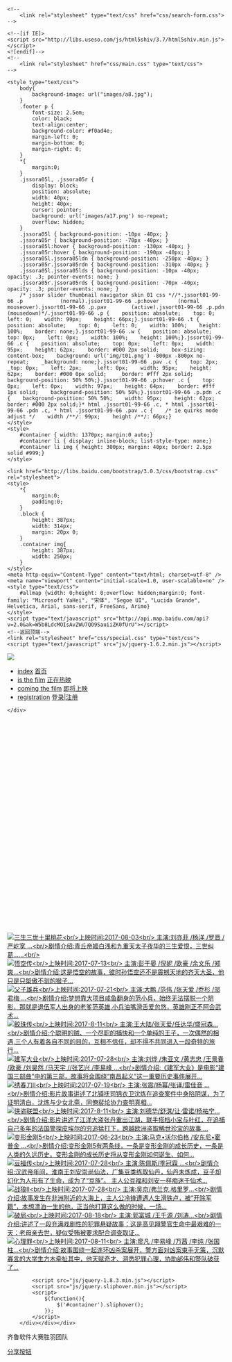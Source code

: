 <!DOCTYPE html>
<html lang="en" height="100%">
<head>
    <meta charset="utf-8">
    <meta http-equiv="X-UA-Compatible" content="IE=edge">
    <meta name="viewport" content="width=device-width, initial-scale=1">
    <meta name="description" content="">
    <meta name="author" content="">
    <title>index1</title>
    <!--<link rel="shortcut  icon" type="image/x-icon" hrimagesmges/01.jpg" media="screen"  />-->
    <link rel="stylesheet" type="text/css" href="css/bootstrap-3.3.4.css"><!--http://www.jq22.com/jquery/bootstrap-3.3.4.css-->
    <!--<link rel="stylesheet" type="text/css" href="css/reset.css" />-->
    <link rel="stylesheet" type="text/css" href="css/index2.css" />
    <script src="js/jquery-1.7.1.js"></script><!--http://www.jq22.com/jquery/jquery-1.7.1.js-->
    <script src="js/unified2.js" type="text/javascript" charset="utf-8"></script>


    <!--
        <link rel="stylesheet" type="text/css" href="css/search-form.css">
    -->

    <!--[if IE]>
    <script src="http://libs.useso.com/js/html5shiv/3.7/html5shiv.min.js"></script>
    <![endif]-->
    <!--
        <link rel="stylesheet" href="css/main.css" type="text/css">
    -->

    <style type="text/css">
        body{
            background-image: url("images/a8.jpg");
        }
        .footer p {
            font-size: 2.5em;
            color: black;
            text-align:center;
            background-color: #f0ad4e;
            margin-left: 0;
            margin-bottom: 0;
            margin-right: 0;
        }
        *{
            margin:0;
        }
        .jssora05l, .jssora05r {
            display: block;
            position: absolute;
            width: 40px;
            height: 40px;
            cursor: pointer;
            background: url('images/a17.png') no-repeat;
            overflow: hidden;
        }
        .jssora05l { background-position: -10px -40px; }
        .jssora05r { background-position: -70px -40px; }
        .jssora05l:hover { background-position: -130px -40px; }
        .jssora05r:hover { background-position: -190px -40px; }
        .jssora05l.jssora05ldn { background-position: -250px -40px; }
        .jssora05r.jssora05rdn { background-position: -310px -40px; }
        .jssora05l.jssora05lds { background-position: -10px -40px; opacity: .3; pointer-events: none; }
        .jssora05r.jssora05rds { background-position: -70px -40px; opacity: .3; pointer-events: none; }
        /* jssor slider thumbnail navigator skin 01 css *//*.jssort01-99-66 .p            (normal).jssort01-99-66 .p:hover      (normal mouseover).jssort01-99-66 .p.pav        (active).jssort01-99-66 .p.pdn        (mousedown)*/.jssort01-99-66 .p {    position: absolute;    top: 0;    left: 0;    width: 99px;    height: 66px;}.jssort01-99-66 .t {    position: absolute;    top: 0;    left: 0;    width: 100%;    height: 100%;    border: none;}.jssort01-99-66 .w {    position: absolute;    top: 0px;    left: 0px;    width: 100%;    height: 100%;}.jssort01-99-66 .c {    position: absolute;    top: 0px;    left: 0px;    width: 95px;    height: 62px;    border: #000 2px solid;    box-sizing: content-box;    background: url('img/t01.png') -800px -800px no-repeat;    _background: none;}.jssort01-99-66 .pav .c {    top: 2px;    _top: 0px;    left: 2px;    _left: 0px;    width: 95px;    height: 62px;    border: #000 0px solid;    _border: #fff 2px solid;    background-position: 50% 50%;}.jssort01-99-66 .p:hover .c {    top: 0px;    left: 0px;    width: 97px;    height: 64px;    border: #fff 1px solid;    background-position: 50% 50%;}.jssort01-99-66 .p.pdn .c {    background-position: 50% 50%;    width: 95px;    height: 62px;    border: #000 2px solid;}* html .jssort01-99-66 .c, * html .jssort01-99-66 .pdn .c, * html .jssort01-99-66 .pav .c {    /* ie quirks mode adjust */    width /**/: 99px;    height /**/: 66px;}
    </style>
    <style>
        #container { width: 1370px; margin:0 auto;}
        #container li { display: inline-block; list-style-type: none;}
        #container li img { height: 300px; margin: 40px; border: 2.5px solid #999;}
    </style>

    <link href="http://libs.baidu.com/bootstrap/3.0.3/css/bootstrap.css" rel="stylesheet">
    <style>
        *{
            margin:0;
            padding:0;
        }
        .block {
            height: 387px;
            width: 314px;
            margin: 20px 0;
        }
        .container img{
            height: 387px;
            width: 250px;
        }
    </style>
    <meta http-equiv="Content-Type" content="text/html; charset=utf-8" />
    <meta name="viewport" content="initial-scale=1.0, user-scalable=no" />
    <style type="text/css">
        #allmap {width: 0;height: 0;overflow: hidden;margin:0; font-family: "Microsoft YaHei", "宋体", "Segoe UI", "Lucida Grande", Helvetica, Arial, sans-serif, FreeSans, Arimo}
    </style>
    <script type="text/javascript" src="http://api.map.baidu.com/api?v=2.0&ak=W5b8LdcMOIsAvZWU7QO9SauiiZK0fUrU"></script>
    <!--返回顶端-->
    <link rel="stylesheet" href="css/special.css" type="text/css">
    <script type="text/javascript" src="js/jquery-1.6.2.min.js"></script>

</head>
<body>

<nav id="mainNav" class="navbar navbar-default navbar-fixed-top hc-top-up">
    <div class="container-fluid">
        <a href="index1.html" class="hc-logobox">
            <img src="images/logo_sc%20(15).png" />
        </a>
        <div id="oiBtn" class="hc-oi p1100">
            <em></em>
        </div>
        <ul id="navBox" class="nav navbar-nav navbar-right hc-navbox">
            <li>
                <a class="nav-on" href="index1.html" >index</a>
                <a class="nav-off" href="index1.html" >首页</a>
            </li>
            <li>
                <a class="nav-on" href="index2.html" >is the film</a>
                <a class="nav-off" href="index2.html">正在热映</a>
            </li>
            <li>
                <a class="nav-on" href="index3.html">coming the film</a>
                <a class="nav-off" href="index3.html">即将上映</a>
            </li>
            <li>
                <a class="nav-on" href="denglu/denglu1.html" target="_blank">registration</a>
                <a class="nav-off" href="denglu/denglu1.html" target="_blank">登录|注册</a>
            </li>
        </ul>

    </div>
</nav>





<div id="jssor_1" style="position: relative; margin-top: 25px;/* auto*/; /*top: 20px;*/ left: 0px; width: 960px; height: 480px; overflow: hidden; visibility: hidden; background-color: #24262e;">
    <div data-u="slides" style="cursor: default; position: relative; top: 0px; left: 240px; width: 720px; height: 480px; overflow: hidden;">
        <div data-p="150.00">
            <a href="single1.html"><img data-u="images" src="images/01.jpg"/></a>
            <img data-u="thumb" src="images/01.jpg"/>
        </div>
        <div data-p="150.00" style="display: none;">
            <a href="single3.html"><img data-u="images" src="images/02.jpg" /></a>
            <img data-u="thumb" src="images/02.jpg" />
        </div>
        <div data-p="150.00" style="display: none;">
            <a href="single4.html"> <img data-u="images" src="images/03.png" /></a>
            <img data-u="thumb" src="images/03.png" />
        </div>
        <div data-p="150.00" style="display: none;">
            <a href="single2.html"><img data-u="images" src="images/05.jpg" /></a>
            <img data-u="thumb" src="images/05.jpg" />
        </div>
        <div data-p="150.00" style="display: none;">
            <a href="single8.html"><img data-u="images" src="images/06.jpg" /></a>
            <img data-u="thumb" src="images/06.jpg" />
        </div>
        <div data-p="150.00" style="display: none;">
            <a href="single5.html"><img data-u="images" src="images/07.jpg" /></a>
            <img data-u="thumb" src="images/07.jpg" />
        </div>
        <div data-p="150.00" style="display: none;">
            <a href="single6.html"><img data-u="images" src="images/08.jpg" /></a>
            <img data-u="thumb" src="images/08.jpg" />
        </div>
        <div data-p="150.00" style="display: none;">
            <a href="single10.html"><img data-u="images" src="images/10.png" /></a>
            <img data-u="thumb" src="images/10.png" />
        </div>
        <div data-p="150.00" style="display: none;">
            <a href="single11.html"><img data-u="images" src="images/11.jpg" /></a>
            <img data-u="thumb" src="images/11.jpg" />
        </div>
        <div data-p="150.00" style="display: none;">
            <a href="single9.html"><img data-u="images" src="images/12.jpg" /></a>
            <img data-u="thumb" src="images/12.jpg" />
        </div>
        <div data-p="150.00" style="display: none;">
            <a href="single12.html"><img data-u="images" src="images/13.jpg" /></a>
            <img data-u="thumb" src="images/13.jpg" />
        </div>
        <div data-p="150.00" style="display: none;">
            <a href="single7.html"><img data-u="images" src="images/14.jpg" /></a>
            <img data-u="thumb" src="images/14.jpg" />
        </div>
        <a data-u="any" href="#" style="display:none">Image Gallery with Vertical Thumbnail</a>
    </div>
    <div data-u="thumbnavigator" class="jssort01-99-66" style="position:absolute;left:0px;top:0px;width:240px;height:480px;" data-autocenter="2">
        <div data-u="slides" style="cursor: default;">
            <div data-u="prototype" class="p">
                <div class="w">
                    <div data-u="thumbnailtemplate" class="t"></div>
                </div>
                <div class="c"></div>
            </div>
        </div>
    </div>
    <span data-u="arrowleft" class="jssora05l" style="top:0px;left:248px;width:40px;height:40px;" data-autocenter="2"></span>
    <span data-u="arrowright" class="jssora05r" style="top:0px;right:8px;width:40px;height:40px;" data-autocenter="2"></span>
</div>
<script>window.jQuery || document.write('<script src="js/jquery-1.11.0.min.js"><\/script>')</script>
<script src="js/jssor.slider-21.1.6.min.js" type="text/javascript"></script>
<script type="text/javascript">
    jQuery(document).ready(function ($) {

        var jssor_1_SlideshowTransitions = [
            {$Duration:1200,$Zoom:1,$Easing:{$Zoom:$Jease$.$InCubic,$Opacity:$Jease$.$OutQuad},$Opacity:2},
            {$Duration:1000,$Zoom:11,$SlideOut:true,$Easing:{$Zoom:$Jease$.$InExpo,$Opacity:$Jease$.$Linear},$Opacity:2},
            {$Duration:1200,$Zoom:1,$Rotate:1,$During:{$Zoom:[0.2,0.8],$Rotate:[0.2,0.8]},$Easing:{$Zoom:$Jease$.$Swing,$Opacity:$Jease$.$Linear,$Rotate:$Jease$.$Swing},$Opacity:2,$Round:{$Rotate:0.5}},
            {$Duration:1000,$Zoom:11,$Rotate:1,$SlideOut:true,$Easing:{$Zoom:$Jease$.$InExpo,$Opacity:$Jease$.$Linear,$Rotate:$Jease$.$InExpo},$Opacity:2,$Round:{$Rotate:0.8}},
            {$Duration:1200,x:0.5,$Cols:2,$Zoom:1,$Assembly:2049,$ChessMode:{$Column:15},$Easing:{$Left:$Jease$.$InCubic,$Zoom:$Jease$.$InCubic,$Opacity:$Jease$.$Linear},$Opacity:2},
            {$Duration:1200,x:4,$Cols:2,$Zoom:11,$SlideOut:true,$Assembly:2049,$ChessMode:{$Column:15},$Easing:{$Left:$Jease$.$InExpo,$Zoom:$Jease$.$InExpo,$Opacity:$Jease$.$Linear},$Opacity:2},
            {$Duration:1200,x:0.6,$Zoom:1,$Rotate:1,$During:{$Left:[0.2,0.8],$Zoom:[0.2,0.8],$Rotate:[0.2,0.8]},$Easing:{$Left:$Jease$.$Swing,$Zoom:$Jease$.$Swing,$Opacity:$Jease$.$Linear,$Rotate:$Jease$.$Swing},$Opacity:2,$Round:{$Rotate:0.5}},
            {$Duration:1000,x:-4,$Zoom:11,$Rotate:1,$SlideOut:true,$Easing:{$Left:$Jease$.$InExpo,$Zoom:$Jease$.$InExpo,$Opacity:$Jease$.$Linear,$Rotate:$Jease$.$InExpo},$Opacity:2,$Round:{$Rotate:0.8}},
            {$Duration:1200,x:-0.6,$Zoom:1,$Rotate:1,$During:{$Left:[0.2,0.8],$Zoom:[0.2,0.8],$Rotate:[0.2,0.8]},$Easing:{$Left:$Jease$.$Swing,$Zoom:$Jease$.$Swing,$Opacity:$Jease$.$Linear,$Rotate:$Jease$.$Swing},$Opacity:2,$Round:{$Rotate:0.5}},
            {$Duration:1000,x:4,$Zoom:11,$Rotate:1,$SlideOut:true,$Easing:{$Left:$Jease$.$InExpo,$Zoom:$Jease$.$InExpo,$Opacity:$Jease$.$Linear,$Rotate:$Jease$.$InExpo},$Opacity:2,$Round:{$Rotate:0.8}},
            {$Duration:1200,x:0.5,y:0.3,$Cols:2,$Zoom:1,$Rotate:1,$Assembly:2049,$ChessMode:{$Column:15},$Easing:{$Left:$Jease$.$InCubic,$Top:$Jease$.$InCubic,$Zoom:$Jease$.$InCubic,$Opacity:$Jease$.$OutQuad,$Rotate:$Jease$.$InCubic},$Opacity:2,$Round:{$Rotate:0.7}},
            {$Duration:1000,x:0.5,y:0.3,$Cols:2,$Zoom:1,$Rotate:1,$SlideOut:true,$Assembly:2049,$ChessMode:{$Column:15},$Easing:{$Left:$Jease$.$InExpo,$Top:$Jease$.$InExpo,$Zoom:$Jease$.$InExpo,$Opacity:$Jease$.$Linear,$Rotate:$Jease$.$InExpo},$Opacity:2,$Round:{$Rotate:0.7}},
            {$Duration:1200,x:-4,y:2,$Rows:2,$Zoom:11,$Rotate:1,$Assembly:2049,$ChessMode:{$Row:28},$Easing:{$Left:$Jease$.$InCubic,$Top:$Jease$.$InCubic,$Zoom:$Jease$.$InCubic,$Opacity:$Jease$.$OutQuad,$Rotate:$Jease$.$InCubic},$Opacity:2,$Round:{$Rotate:0.7}},
            {$Duration:1200,x:1,y:2,$Cols:2,$Zoom:11,$Rotate:1,$Assembly:2049,$ChessMode:{$Column:19},$Easing:{$Left:$Jease$.$InCubic,$Top:$Jease$.$InCubic,$Zoom:$Jease$.$InCubic,$Opacity:$Jease$.$OutQuad,$Rotate:$Jease$.$InCubic},$Opacity:2,$Round:{$Rotate:0.8}}
        ];

        var jssor_1_options = {
            $AutoPlay: true,
            $SlideshowOptions: {
                $Class: $JssorSlideshowRunner$,
                $Transitions: jssor_1_SlideshowTransitions,
                $TransitionsOrder: 1
            },
            $ArrowNavigatorOptions: {
                $Class: $JssorArrowNavigator$
            },
            $ThumbnailNavigatorOptions: {
                $Class: $JssorThumbnailNavigator$,
                $Rows: 2,
                $Cols: 6,
                $SpacingX: 14,
                $SpacingY: 12,
                $Orientation: 2,
                $Align: 156
            }
        };

        var jssor_1_slider = new $JssorSlider$("jssor_1", jssor_1_options);
        function ScaleSlider() {
            var refSize = jssor_1_slider.$Elmt.parentNode.clientWidth;
            if (refSize) {
                refSize = Math.min(refSize, 1920);
                refSize = Math.max(refSize, 300);
                jssor_1_slider.$ScaleWidth(refSize);
            }
            else {
                window.setTimeout(ScaleSlider, 30);
            }
        }
        ScaleSlider();
        $(window).bind("load", ScaleSlider);
        $(window).bind("resize", ScaleSlider);
        $(window).bind("orientationchange", ScaleSlider);
    });
</script>
<script src="js/jquery-1.8.3.min.js"></script>
<script src="js/jquery.sliphover.min.js"></script>
<script>
    $(function(){
        $('#container').sliphover();
    });
</script>

<div id="container">
    <div class="container">
        <div class="row">
            <div class="col-md-6"></div>
            <div class="row"></div>
            <div class="row">
                <div class="col-md-3"><div class="block" data-move-x="-500px" data-rotate="90deg"><a href="single1.html" target="_blank">
                    <img src="images/15.jpg" title="三生三世十里桃花<br/>上映时间:2017-08-03<br/>
主演:刘亦菲 /杨洋 /罗晋 /严屹宽 ...<br/>剧情介绍:青丘帝姬白浅和九重天太子夜华的三生爱恨，三世纠葛......<br/>">
                </a></div></div>
                <div class="col-md-3"><div class="block" data-move-y="200px" data-move-x="-200px" data-rotate="45deg"><a href="single2.html" target="_blank">
                    <img src="images/16.jpg" title="悟空传<br/>上映时间:2017-07-13<br/>
主演:彭于晏 /倪妮 /欧豪 /余文乐 /郑爽...<br/>剧情介绍:这是悟空的故事，彼时孙悟空还不是震撼天地的齐天大圣，他只是只桀傲不驯的猴子...">
                </a></div></div>
                <div class="col-md-3"><div class="block" data-move-y="200px" data-move-x="200px" data-rotate="-45deg"><a href="single3.html" target="_blank">
                    <img src="images/17.jpg" title="父子雄兵<br/>上映时间:2017-07-21<br/>
主演:大鹏 /范伟 /张天爱 /乔杉 /邬君梅 ...<br/>剧情介绍:梦想靠大项目咸鱼翻身的范小兵，始终无法摆脱一个阴影，那就是退伍军人出身的老爹范英雄,小兵油嘴滑舌爱忽悠，英雄刚正不阿会武术...">
                </a></div></div>
                <div class="col-md-3"><div class="block" data-move-x="500px" data-rotate="-90deg"><a href="single4.html" target="_blank">
                    <img src="images/18.png" title="鲛珠传<br/>上映时间:2017-8-11<br/>
主演:王大陆/张天爱/任达华/盛冠森...<br/>剧情介绍:个聪明的贼、一个尽职的捕快和一个单纯的王子，一次偶然的相遇,三个人有着各自不同的目的，互相不信任，却不得不共同进入一段奇特的旅行...">
                </a></div></div>
                <div class="col-md-3"><div class="block" data-move-x="500px" data-rotate="-90deg"><a href="single5.html" target="_blank">
                    <img src="images/19.jpg" title="建军大业<br/>上映时间:2017-07-28<br/>
主演:刘烨 /朱亚文 /黄志忠 /王景春 /欧豪 /刘昊然 /马天宇 //张艺兴 /李易峰  ...<br/>剧情介绍:《建军大业》是电影“建国三部曲”中的第三部，故事将会围绕“南昌起义”这一重要历史事件展开...">
                </a></div></div>
                <div class="col-md-3"><div class="block" data-move-x="500px" data-rotate="-90deg"><a href="single6.html" target="_blank">
                    <img src="images/20.jpg" title="绣春刀Ⅱ<br/>上映时间:2017-07-19<br/>
主演:张震/杨幂/张译/雷佳音  ...<br/>剧情介绍:影片故事讲述了北镇抚司锦衣卫沈炼在追查案件中身陷阴谋，为了证明清白，沈炼与少女北斋，同僚裴纶协力查明真相...">
                </a></div></div>
                <div class="col-md-3"><div class="block" data-move-x="500px" data-rotate="-90deg"><a href="single7.html" target="_blank">
                    <img src="images/21.png" title="侠盗联盟<br/>上映时间:2017-8-11<br/>
主演:刘德华/舒淇/让·雷诺/杨祐宁...<br/>剧情介绍:影片讲述了江洋大盗张丹重出江湖，联手搭档小宝与叶红，在追捕自己多年的法国警探皮埃尔的穷追猛打下，跨越欧洲盗取稀世珍宝的故事 ...">
                </a></div></div>
                <div class="col-md-3"><div class="block" data-move-x="500px" data-rotate="-90deg"><a href="single8.html" target="_blank">
                    <img src="images/22.png" title="变形金刚5<br/>上映时间:2017-06-23<br/>
主演:马克•沃尔伯格 /安东尼•霍普金 ...<br/>剧情介绍:变形金刚5有两条线，一条是变形金刚的成长历史，一条是人类的久远历史。变形金刚的成长历史将从变形金刚如何诞生、如何...">
                </a></div></div>
                <div class="col-md-3"><div class="block" data-move-x="500px" data-rotate="-90deg"><a href="single9.html" target="_blank">
                    <img src="images/23.jpg" title="豆福传<br/>上映时间:2017-07-28<br/>
主演:陈佩斯/季冠霖 ...<br/>剧情介绍:汉武帝年间，淮南王刘安崇尚仙法，广集豆类练取仙丹，仙丹未炼成，豆子却幻化为人形有了生命，成为了“豆族”。 主人公豆福和刘安一样痴迷于仙术...">
                </a></div></div>
                <div class="col-md-3"><div class="block" data-move-x="500px" data-rotate="-90deg"><a href="single10.html" target="_blank">
                    <img src="images/24.jpg" title="战狼Ⅱ<br/>上映时间:2017-07-28<br/>
主演:吴京/弗兰克.格里罗...<br/>剧情介绍:故事发生在非洲附近的大海上，主人公冷锋遭遇人生滑铁卢，被“开除军籍”，本想漂泊一生的他，正当他打算这么做的时候，一场...">
                </a></div></div>
                <div class="col-md-3"><div class="block" data-move-x="500px" data-rotate="-90deg"><a href="single11.html" target="_blank">
                    <img src="images/25.jpg" title="破局<br/>上映时间:2017-08-18<br/>
主演:郭富城 /王千源 /刘涛...<br/>剧情介绍:讲述了一段充满戏剧性的犯罪悬疑故事：这是高见翔警官生命中最艰难的一天：老母亲去世，疑似受贿被要求配合调查取证...">
                </a></div></div>
                <div class="col-md-3"><div class="block" data-move-x="500px" data-rotate="-90deg"><a href="single12.html" target="_blank">
                    <img src="images/26.jpg" title="心理罪<br/>上映时间:2017-08-11<br/>
主演:廖凡 /李易峰 /万茜 /李纯 /张国柱...<br/>剧情介绍:故事围绕一起连环凶杀案展开，警方面对凶案束手无策，沉默寡言的大学生方木牵扯其中，他天赋奇才、洞悉犯罪心理，协助邰伟和警队破获了...">
                </a></div></div>
            </div>
            <script src="js/baidu1.10.2jquery.min.js"></script>
            <script src="js/jquery.smoove.js"></script>
            <script>$('.block').smoove({offset:'40%'});</script>

            <script src="js/jquery-1.8.3.min.js"></script>
            <script src="js/jquery.sliphover.min.js"></script>
            <script>
                $(function(){
                    $('#container').sliphover();
                });
            </script>
        </div></div></div>

<div id="allmap"></div>
<script type="text/javascript">
    // 百度地图API功能
    var map = new BMap.Map("allmap");
    var point = new BMap.Point(116.331398,39.897445);
    map.centerAndZoom(point,13);

    function myFun(result){
        var cityName = result.name;
        map.setCenter(cityName);
        alert("当前定位城市:"+cityName);
    }
    var myCity = new BMap.LocalCity();
    myCity.get(myFun);
</script>
<div/>
<div class="footer">
    <p>齐鲁软件大赛胜羽团队</p>
</div>
<a class="bshareDiv" href="http://www.bshare.cn/share">分享按钮</a><script type="text/javascript" charset="utf-8" src="http://static.bshare.cn/b/buttonLite.js#uuid=&amp;style=3&amp;fs=4&amp;textcolor=#fff&amp;bgcolor=#9C3&amp;text=分享到"></script>

<div id="scrollTop" >
    <div class="level-2"></div>
    <div class="level-3"></div>
</div>
<script src="js/mumayi_top.js"></script>
</body>
</html>

